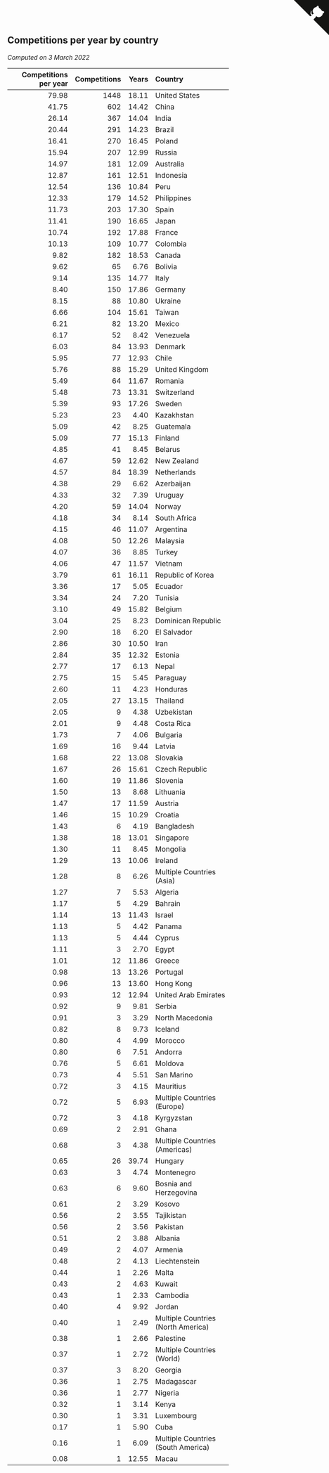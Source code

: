## Competitions per year by country

*Computed on  3 March 2022*

| Competitions per year | Competitions | Years | Country |
| ---: | ---: | ---: | :--- |
| 79.98 | 1448 | 18.11 | United States |
| 41.75 | 602 | 14.42 | China |
| 26.14 | 367 | 14.04 | India |
| 20.44 | 291 | 14.23 | Brazil |
| 16.41 | 270 | 16.45 | Poland |
| 15.94 | 207 | 12.99 | Russia |
| 14.97 | 181 | 12.09 | Australia |
| 12.87 | 161 | 12.51 | Indonesia |
| 12.54 | 136 | 10.84 | Peru |
| 12.33 | 179 | 14.52 | Philippines |
| 11.73 | 203 | 17.30 | Spain |
| 11.41 | 190 | 16.65 | Japan |
| 10.74 | 192 | 17.88 | France |
| 10.13 | 109 | 10.77 | Colombia |
| 9.82 | 182 | 18.53 | Canada |
| 9.62 | 65 | 6.76 | Bolivia |
| 9.14 | 135 | 14.77 | Italy |
| 8.40 | 150 | 17.86 | Germany |
| 8.15 | 88 | 10.80 | Ukraine |
| 6.66 | 104 | 15.61 | Taiwan |
| 6.21 | 82 | 13.20 | Mexico |
| 6.17 | 52 | 8.42 | Venezuela |
| 6.03 | 84 | 13.93 | Denmark |
| 5.95 | 77 | 12.93 | Chile |
| 5.76 | 88 | 15.29 | United Kingdom |
| 5.49 | 64 | 11.67 | Romania |
| 5.48 | 73 | 13.31 | Switzerland |
| 5.39 | 93 | 17.26 | Sweden |
| 5.23 | 23 | 4.40 | Kazakhstan |
| 5.09 | 42 | 8.25 | Guatemala |
| 5.09 | 77 | 15.13 | Finland |
| 4.85 | 41 | 8.45 | Belarus |
| 4.67 | 59 | 12.62 | New Zealand |
| 4.57 | 84 | 18.39 | Netherlands |
| 4.38 | 29 | 6.62 | Azerbaijan |
| 4.33 | 32 | 7.39 | Uruguay |
| 4.20 | 59 | 14.04 | Norway |
| 4.18 | 34 | 8.14 | South Africa |
| 4.15 | 46 | 11.07 | Argentina |
| 4.08 | 50 | 12.26 | Malaysia |
| 4.07 | 36 | 8.85 | Turkey |
| 4.06 | 47 | 11.57 | Vietnam |
| 3.79 | 61 | 16.11 | Republic of Korea |
| 3.36 | 17 | 5.05 | Ecuador |
| 3.34 | 24 | 7.20 | Tunisia |
| 3.10 | 49 | 15.82 | Belgium |
| 3.04 | 25 | 8.23 | Dominican Republic |
| 2.90 | 18 | 6.20 | El Salvador |
| 2.86 | 30 | 10.50 | Iran |
| 2.84 | 35 | 12.32 | Estonia |
| 2.77 | 17 | 6.13 | Nepal |
| 2.75 | 15 | 5.45 | Paraguay |
| 2.60 | 11 | 4.23 | Honduras |
| 2.05 | 27 | 13.15 | Thailand |
| 2.05 | 9 | 4.38 | Uzbekistan |
| 2.01 | 9 | 4.48 | Costa Rica |
| 1.73 | 7 | 4.06 | Bulgaria |
| 1.69 | 16 | 9.44 | Latvia |
| 1.68 | 22 | 13.08 | Slovakia |
| 1.67 | 26 | 15.61 | Czech Republic |
| 1.60 | 19 | 11.86 | Slovenia |
| 1.50 | 13 | 8.68 | Lithuania |
| 1.47 | 17 | 11.59 | Austria |
| 1.46 | 15 | 10.29 | Croatia |
| 1.43 | 6 | 4.19 | Bangladesh |
| 1.38 | 18 | 13.01 | Singapore |
| 1.30 | 11 | 8.45 | Mongolia |
| 1.29 | 13 | 10.06 | Ireland |
| 1.28 | 8 | 6.26 | Multiple Countries (Asia) |
| 1.27 | 7 | 5.53 | Algeria |
| 1.17 | 5 | 4.29 | Bahrain |
| 1.14 | 13 | 11.43 | Israel |
| 1.13 | 5 | 4.42 | Panama |
| 1.13 | 5 | 4.44 | Cyprus |
| 1.11 | 3 | 2.70 | Egypt |
| 1.01 | 12 | 11.86 | Greece |
| 0.98 | 13 | 13.26 | Portugal |
| 0.96 | 13 | 13.60 | Hong Kong |
| 0.93 | 12 | 12.94 | United Arab Emirates |
| 0.92 | 9 | 9.81 | Serbia |
| 0.91 | 3 | 3.29 | North Macedonia |
| 0.82 | 8 | 9.73 | Iceland |
| 0.80 | 4 | 4.99 | Morocco |
| 0.80 | 6 | 7.51 | Andorra |
| 0.76 | 5 | 6.61 | Moldova |
| 0.73 | 4 | 5.51 | San Marino |
| 0.72 | 3 | 4.15 | Mauritius |
| 0.72 | 5 | 6.93 | Multiple Countries (Europe) |
| 0.72 | 3 | 4.18 | Kyrgyzstan |
| 0.69 | 2 | 2.91 | Ghana |
| 0.68 | 3 | 4.38 | Multiple Countries (Americas) |
| 0.65 | 26 | 39.74 | Hungary |
| 0.63 | 3 | 4.74 | Montenegro |
| 0.63 | 6 | 9.60 | Bosnia and Herzegovina |
| 0.61 | 2 | 3.29 | Kosovo |
| 0.56 | 2 | 3.55 | Tajikistan |
| 0.56 | 2 | 3.56 | Pakistan |
| 0.51 | 2 | 3.88 | Albania |
| 0.49 | 2 | 4.07 | Armenia |
| 0.48 | 2 | 4.13 | Liechtenstein |
| 0.44 | 1 | 2.26 | Malta |
| 0.43 | 2 | 4.63 | Kuwait |
| 0.43 | 1 | 2.33 | Cambodia |
| 0.40 | 4 | 9.92 | Jordan |
| 0.40 | 1 | 2.49 | Multiple Countries (North America) |
| 0.38 | 1 | 2.66 | Palestine |
| 0.37 | 1 | 2.72 | Multiple Countries (World) |
| 0.37 | 3 | 8.20 | Georgia |
| 0.36 | 1 | 2.75 | Madagascar |
| 0.36 | 1 | 2.77 | Nigeria |
| 0.32 | 1 | 3.14 | Kenya |
| 0.30 | 1 | 3.31 | Luxembourg |
| 0.17 | 1 | 5.90 | Cuba |
| 0.16 | 1 | 6.09 | Multiple Countries (South America) |
| 0.08 | 1 | 12.55 | Macau |


<a href="https://github.com/jonatanklosko/wca_statistics" class="github-corner" aria-label="View source on Github"><svg width="80" height="80" viewBox="0 0 250 250" style="fill:#151513; color:#fff; position: absolute; top: 0; border: 0; right: 0;" aria-hidden="true"><path d="M0,0 L115,115 L130,115 L142,142 L250,250 L250,0 Z"></path><path d="M128.3,109.0 C113.8,99.7 119.0,89.6 119.0,89.6 C122.0,82.7 120.5,78.6 120.5,78.6 C119.2,72.0 123.4,76.3 123.4,76.3 C127.3,80.9 125.5,87.3 125.5,87.3 C122.9,97.6 130.6,101.9 134.4,103.2" fill="currentColor" style="transform-origin: 130px 106px;" class="octo-arm"></path><path d="M115.0,115.0 C114.9,115.1 118.7,116.5 119.8,115.4 L133.7,101.6 C136.9,99.2 139.9,98.4 142.2,98.6 C133.8,88.0 127.5,74.4 143.8,58.0 C148.5,53.4 154.0,51.2 159.7,51.0 C160.3,49.4 163.2,43.6 171.4,40.1 C171.4,40.1 176.1,42.5 178.8,56.2 C183.1,58.6 187.2,61.8 190.9,65.4 C194.5,69.0 197.7,73.2 200.1,77.6 C213.8,80.2 216.3,84.9 216.3,84.9 C212.7,93.1 206.9,96.0 205.4,96.6 C205.1,102.4 203.0,107.8 198.3,112.5 C181.9,128.9 168.3,122.5 157.7,114.1 C157.9,116.9 156.7,120.9 152.7,124.9 L141.0,136.5 C139.8,137.7 141.6,141.9 141.8,141.8 Z" fill="currentColor" class="octo-body"></path></svg></a><style>.github-corner:hover .octo-arm{animation:octocat-wave 560ms ease-in-out}@keyframes octocat-wave{0%,100%{transform:rotate(0)}20%,60%{transform:rotate(-25deg)}40%,80%{transform:rotate(10deg)}}@media (max-width:500px){.github-corner:hover .octo-arm{animation:none}.github-corner .octo-arm{animation:octocat-wave 560ms ease-in-out}}</style>
